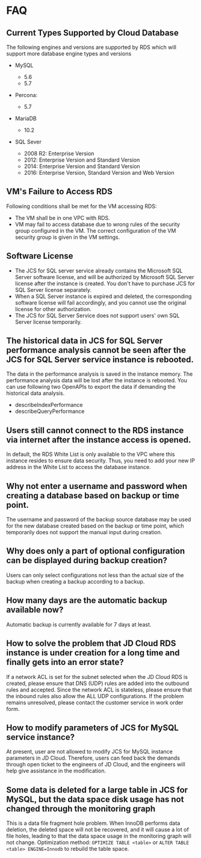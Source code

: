 # FAQ
## Current Types Supported by Cloud Database
The following engines and versions are supported by RDS which will support more database engine types and versions
- MySQL
  - 5.6
  - 5.7
  
- Percona:
  - 5.7
  
- MariaDB
  - 10.2
  
- SQL Sever
  - 2008 R2: Enterprise Version
  - 2012: Enterprise Version and Standard Version
  - 2014: Enterprise Version and Standard Version
  - 2016: Enterprise Version, Standard Version and Web Version

## VM's Failure to Access RDS
Following conditions shall be met for the VM accessing RDS:
  - The VM shall be in one VPC with RDS.
  - VM may fail to access database due to wrong rules of the security group configured in the VM. The correct configuration of the VM security group is given in the VM settings.

## Software License
- The JCS for SQL server service already contains the Microsoft SQL Server software license, and will be authorized by Microsoft SQL Server license after the instance is created. You don't have to purchase JCS for SQL Server license separately.
- When a SQL Server instance is expired and deleted, the corresponding software license will fail accordingly, and you cannot use the original license for other authorization.
- The JCS for SQL Server Service does not support users' own SQL Server license temporarily.

## The historical data in JCS for SQL Server performance analysis cannot be seen after the JCS for SQL Server service instance is rebooted.
The data in the performance analysis is saved in the instance memory. The performance analysis data will be lost after the instance is rebooted. You can use following two OpenAPIs to export the data if demanding the historical data analysis.
- describeIndexPerformance
- describeQueryPerformance

## Users still cannot connect to the RDS instance via internet after the instance access is opened.
In default, the RDS White List is only available to the VPC where this instance resides to ensure data security. Thus, you need to add your new IP address in the White List to access the database instance.

## Why not enter a username and password when creating a database based on backup or time point.
The username and password of the backup source database may be used for the new database created based on the backup or time point, which temporarily does not support the manual input during creation.

## Why does only a part of optional configuration can be displayed during backup creation?
Users can only select configurations not less than the actual size of the backup when creating a backup according to a backup.

## How many days are the automatic backup available now?
Automatic backup is currently available for 7 days at least.

## How to solve the problem that JD Cloud RDS instance is under creation for a long time and finally gets into an error state?
If a network ACL is set for the subnet selected when the JD Cloud RDS is created, please ensure that DNS (UDP) rules are added into the outbound rules and accepted. Since the network ACL is stateless, please ensure that the inbound rules also allow the ALL UDP configurations. If the problem remains unresolved, please contact the customer service in work order form.

## How to modify parameters of JCS for MySQL service instance?
At present, user are not allowed to modify JCS for MySQL instance parameters in JD Cloud. Therefore, users can feed back the demands through open ticket to the engineers of JD Cloud, and the engineers will help give assistance in the modification.

## Some data is deleted for a large table in JCS for MySQL, but the data space disk usage has not changed through the monitoring graph
This is a data file fragment hole problem. When InnoDB performs data deletion, the deleted space will not be recovered, and it will cause a lot of file holes, leading to that the data space usage in the monitoring graph will not change. Optimization method: `OPTIMIZE TABLE <table>` or `ALTER TABLE <table> ENGINE=Innodb` to rebuild the table space.
